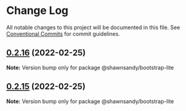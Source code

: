 # Change Log

All notable changes to this project will be documented in this file.
See [Conventional Commits](https://conventionalcommits.org) for commit guidelines.

## [0.2.16](https://github.com/shawn-sandy/ideas/compare/@shawnsandy/bootstrap-lite@0.2.14...@shawnsandy/bootstrap-lite@0.2.16) (2022-02-25)

**Note:** Version bump only for package @shawnsandy/bootstrap-lite





## [0.2.15](https://github.com/shawn-sandy/ideas/compare/@shawnsandy/bootstrap-lite@0.2.14...@shawnsandy/bootstrap-lite@0.2.15) (2022-02-25)

**Note:** Version bump only for package @shawnsandy/bootstrap-lite
